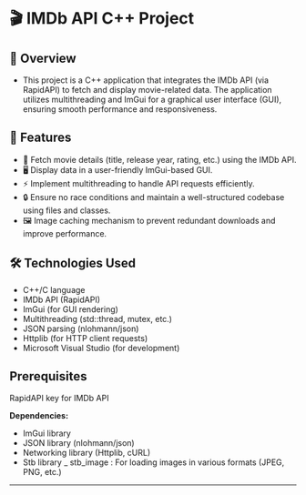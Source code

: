 
# **🎬 IMDb API C++ Project**


## **📌 Overview**
- This project is a C++ application that integrates the IMDb API (via RapidAPI) to fetch and display movie-related data. The application utilizes multithreading and ImGui for a graphical user interface (GUI), ensuring smooth performance and responsiveness.

## **🚀 Features**

- 🎥 Fetch movie details (title, release year, rating, etc.) using the IMDb API.
- 🖥️ Display data in a user-friendly ImGui-based GUI.
- ⚡ Implement multithreading to handle API requests efficiently.
- 🔒 Ensure no race conditions and maintain a well-structured codebase using files and classes.
- 🖼️ Image caching mechanism to prevent redundant downloads and improve performance.

## **🛠️ Technologies Used**

- C++/C language
- IMDb API (RapidAPI)
- ImGui (for GUI rendering)
- Multithreading (std::thread, mutex, etc.)
- JSON parsing (nlohmann/json)
- Httplib (for HTTP client requests)
- Microsoft Visual Studio (for development)

## **Prerequisites**

RapidAPI key for IMDb API

**Dependencies:**
- ImGui library
- JSON library (nlohmann/json)
- Networking library (Httplib, cURL)
- Stb library _ stb_image : For loading images in various formats (JPEG, PNG, etc.)

---
